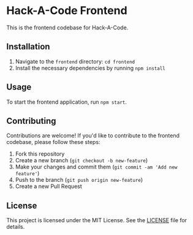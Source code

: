 # Hack-A-Code Frontend

This is the frontend codebase for Hack-A-Code.

## Installation

1. Navigate to the `frontend` directory: `cd frontend`
2. Install the necessary dependencies by running `npm install`

## Usage

To start the frontend application, run `npm start`.

## Contributing

Contributions are welcome! If you'd like to contribute to the frontend codebase, please follow these steps:

1. Fork this repository
2. Create a new branch (`git checkout -b new-feature`)
3. Make your changes and commit them (`git commit -am 'Add new feature'`)
4. Push to the branch (`git push origin new-feature`)
5. Create a new Pull Request

## License

This project is licensed under the MIT License. See the [LICENSE](LICENSE) file for details.

